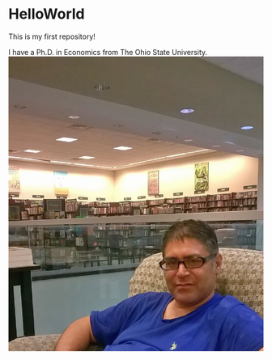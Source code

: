 # HelloWorld
This is my first repository!


I have a Ph.D. in Economics from The Ohio State University.
![headshot](MarkPBN.jpg)
